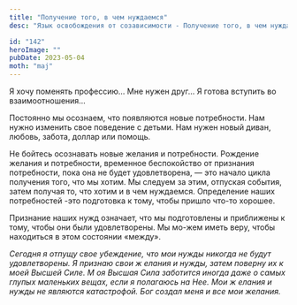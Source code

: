```yaml
---
title: "Получение того, в чем нуждаемся"
desc: "Язык освобождения от созависимости - Получение того, в чем нуждаемся"

id: "142"
heroImage: ""
pubDate: 2023-05-04
moth: "maj"
---
```


Я хочу поменять профессию… Мне нужен друг… Я готова вступить во
взаимоотношения…

Постоянно мы осознаем, что появляются новые потребности. Нам нужно изменить
свое поведение с детьми. Нам нужен новый диван, любовь, забота, доллар или
помощь.

Не бойтесь осознавать новые желания и потребности. Рождение желания и
потребности, временное беспокойство от признания потребности, пока она не
будет удовлетворена, — это начало цикла получения того, что мы хотим. Мы
следуем за этим, отпуская события, затем получая то, что хотим и в чем
нуждаемся. Определение наших потребностей -это подготовка к тому, чтобы пришло
что-то хорошее.

Признание наших нужд означает, что мы подготовлены и приближены к тому, чтобы
они были удовлетворены. Мы мо-жем иметь веру, чтобы находиться в этом
состоянии «между».

_Сегодня_ _я_ _отпущу_ _свое_ _убеждение,_ _что_ _мои_ _нужды_ _никогда_ _не_
_будут_ _удовлетворены._ _Я_ _признаю_ _свои_ _ж_ _елания_ _и_ _нужды,_
_затем_ _поверну_ _их_ _к_ _моей_ _Высшей_ _Силе._ _М_ _оя_ _Высшая_ _Сила_
_заботится_ _иногда_ _даже_ _о_ _самых_ _глупых_ _маленьких_ _вещах,_ _если_
_я_ _полагаюсь_ _на_ _Нее._ _Мои_ _ж_ _елания_ _и_ _нужды_ _не_ _являются_
_катастрофой._ _Бог_ _создал_ _меня_ _и_ _все_ _мои_ _желания._
